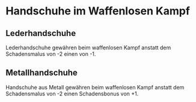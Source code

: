 # Handschuhe im Waffenlosen Kampf

## Lederhandschuhe

Lederhandschuhe gewähren beim waffenlosen Kampf anstatt dem Schadensmalus von -2 einen von -1.

## Metallhandschuhe

Handschuhe aus Metall gewähren beim waffenlosen Kampf anstatt dem Schadensmalus von -2 einen Schadensbonus von +1.

